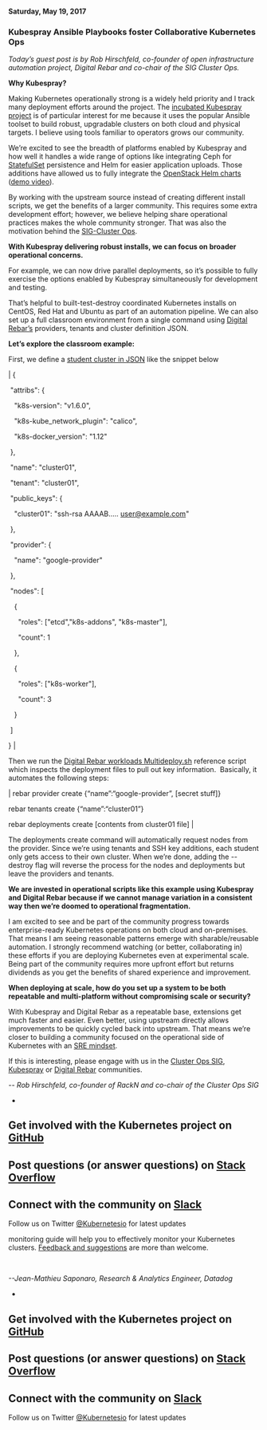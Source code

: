 #### Saturday, May 19, 2017 
### Kubespray Ansible Playbooks foster Collaborative Kubernetes Ops 
_Today’s guest post is by Rob Hirschfeld, co-founder of open infrastructure automation project, Digital Rebar and co-chair of the SIG Cluster Ops. &nbsp;_  
  
**Why Kubespray?**  
  
Making Kubernetes operationally strong is a widely held priority and I track many deployment efforts around the project. The [incubated Kubespray project](https://github.com/kubernetes-incubator/kubespray) is of particular interest for me because it uses the popular Ansible toolset to build robust, upgradable clusters on both cloud and physical targets. I believe using tools familiar to operators grows our community.  
  
We’re excited to see the breadth of platforms enabled by Kubespray and how well it handles a wide range of options like integrating Ceph for [StatefulSet](https://kubernetes.io/docs/concepts/workloads/controllers/statefulset/) persistence and Helm for easier application uploads. Those additions have allowed us to fully integrate the [OpenStack Helm charts](https://github.com/att-comdev/openstack-helm) ([demo video](https://www.youtube.com/watch?v=wZ0vMrdx4a4&list=PLXPBeIrpXjfjabMbwYyDULOX3kZmlxEXK&index=2)).  
  
By working with the upstream source instead of creating different install scripts, we get the benefits of a larger community. This requires some extra development effort; however, we believe helping share operational practices makes the whole community stronger. That was also the motivation behind the [SIG-Cluster Ops](https://github.com/kubernetes/community/tree/master/sig-cluster-ops).  
  
**With Kubespray delivering robust installs, we can focus on broader operational concerns.**  
  
For example, we can now drive parallel deployments, so it’s possible to fully exercise the options enabled by Kubespray simultaneously for development and testing. &nbsp;  
  
That’s helpful to built-test-destroy coordinated Kubernetes installs on CentOS, Red Hat and Ubuntu as part of an automation pipeline. We can also set up a full classroom environment from a single command using [Digital Rebar’s](https://github.com/digitalrebar/digitalrebar) providers, tenants and cluster definition JSON.  
  
**Let’s explore the classroom example:**  
  
First, we define a [student cluster in JSON](https://github.com/digitalrebar/digitalrebar/blob/master/deploy/workloads/cluster/deploy-001.json) like the snippet below  
  

| 
{

 &nbsp;"attribs": {

 &nbsp;&nbsp;&nbsp;"k8s-version": "v1.6.0",

 &nbsp;&nbsp;&nbsp;"k8s-kube\_network\_plugin": "calico",

 &nbsp;&nbsp;&nbsp;"k8s-docker\_version": "1.12"

 &nbsp;},

 &nbsp;"name": "cluster01",

 &nbsp;"tenant": "cluster01",

 &nbsp;"public\_keys": { 

 &nbsp;&nbsp;&nbsp;"cluster01": "ssh-rsa AAAAB..... user@example.com"

 &nbsp;},

 &nbsp;"provider": { 

 &nbsp;&nbsp;&nbsp;"name": "google-provider"

 &nbsp;},

 &nbsp;"nodes": [

 &nbsp;&nbsp;&nbsp;{

 &nbsp;&nbsp;&nbsp;&nbsp;&nbsp;"roles": ["etcd","k8s-addons", "k8s-master"],

 &nbsp;&nbsp;&nbsp;&nbsp;&nbsp;"count": 1

 &nbsp;&nbsp;&nbsp;},

 &nbsp;&nbsp;&nbsp;{

 &nbsp;&nbsp;&nbsp;&nbsp;&nbsp;"roles": ["k8s-worker"],

 &nbsp;&nbsp;&nbsp;&nbsp;&nbsp;"count": 3

 &nbsp;&nbsp;&nbsp;}

 &nbsp;]

}
 |

  

Then we run the [Digital Rebar workloads Multideploy.sh](https://github.com/digitalrebar/digitalrebar/blob/master/deploy/workloads/multideploy.sh) reference script which inspects the deployment files to pull out key information. &nbsp;Basically, it automates the following steps:  
  

  

| 
rebar provider create {“name”:“google-provider”, [secret stuff]}

rebar tenants create {“name”:“cluster01”}

rebar deployments create [contents from cluster01 file]
 |

  

The deployments create command will automatically request nodes from the provider. Since we’re using tenants and SSH key additions, each student only gets access to their own cluster. When we’re done, adding the --destroy flag will reverse the process for the nodes and deployments but leave the providers and tenants.  
  
**We are invested in operational scripts like this example using Kubespray and Digital Rebar because if we cannot manage variation in a consistent way then we’re doomed to operational fragmentation. &nbsp;**  
  
I am excited to see and be part of the community progress towards enterprise-ready Kubernetes operations on both cloud and on-premises. That means I am seeing reasonable patterns emerge with sharable/reusable automation. I strongly recommend watching (or better, collaborating in) these efforts if you are deploying Kubernetes even at experimental scale. Being part of the community requires more upfront effort but returns dividends as you get the benefits of shared experience and improvement.  
  
**When deploying at scale, how do you set up a system to be both repeatable and multi-platform without compromising scale or security?**  
  
With Kubespray and Digital Rebar as a repeatable base, extensions get much faster and easier. Even better, using upstream directly allows improvements to be quickly cycled back into upstream. That means we’re closer to building a community focused on the operational side of Kubernetes with an [SRE mindset](https://rackn.com/sre).  
  
If this is interesting, please engage with us in the [Cluster Ops SIG](https://github.com/kubernetes/community/tree/master/sig-cluster-ops), [Kubespray](https://github.com/kubernetes-incubator/kubespray)&nbsp;or [Digital Rebar](http://rebar.digital/) communities.&nbsp;  
  
  
_-- Rob Hirschfeld, co-founder of RackN and co-chair of the Cluster Ops SIG_

  

  

- 
Get involved with the Kubernetes project on [GitHub](https://github.com/kubernetes/kubernetes) 
- 
Post questions (or answer questions) on [Stack Overflow](http://stackoverflow.com/questions/tagged/kubernetes) 
- 
Connect with the community on [Slack](http://slack.k8s.io/)
- 
Follow us on Twitter [@Kubernetesio](https://twitter.com/kubernetesio) for latest updates

  

monitoring guide will help you to effectively monitor your Kubernetes clusters. [Feedback and suggestions](https://github.com/DataDog/the-monitor) are more than welcome.

&nbsp;

  

_--Jean-Mathieu Saponaro, Research & Analytics Engineer, Datadog_

  

- 
Get involved with the Kubernetes project on [GitHub](https://github.com/kubernetes/kubernetes)&nbsp;
- 
Post questions (or answer questions) on [Stack Overflow](http://stackoverflow.com/questions/tagged/kubernetes)&nbsp;
- 
Connect with the community on [Slack](http://slack.k8s.io/)
- 
Follow us on Twitter [@Kubernetesio](https://twitter.com/kubernetesio) for latest updates

  

